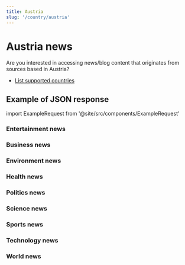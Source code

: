 ```yaml
---
title: Austria
slug: '/country/austria'
---
```


# Austria news

Are you interested in accessing news/blog content that originates from sources based in Austria?

- [List supported countries](/get-articles/countries)

## Example of JSON response

import ExampleRequest from '@site/src/components/ExampleRequest'

### Entertainment news
<ExampleRequest url="https://api.apitube.io/v1/news/articles-demo?limit=2&category=news/Arts_and_Entertainment&country=at"></ExampleRequest>

### Business news
<ExampleRequest url="https://api.apitube.io/v1/news/articles-demo?limit=2&category=news/Business&country=at"></ExampleRequest>

### Environment news
<ExampleRequest url="https://api.apitube.io/v1/news/articles-demo?limit=2&category=news/Environment&country=at"></ExampleRequest>

### Health news
<ExampleRequest url="https://api.apitube.io/v1/news/articles-demo?limit=2&category=news/Health&country=at"></ExampleRequest>

### Politics news
<ExampleRequest url="https://api.apitube.io/v1/news/articles-demo?limit=2&category=news/Politics&country=at"></ExampleRequest>

### Science news
<ExampleRequest url="https://api.apitube.io/v1/news/articles-demo?limit=2&category=news/Science&country=at"></ExampleRequest>

### Sports news
<ExampleRequest url="https://api.apitube.io/v1/news/articles-demo?limit=2&category=news/Sports&country=at"></ExampleRequest>

### Technology news
<ExampleRequest url="https://api.apitube.io/v1/news/articles-demo?limit=2&category=news/Technology&country=at"></ExampleRequest>

### World news
<ExampleRequest url="https://api.apitube.io/v1/news/articles-demo?limit=2&category=news/World&country=at"></ExampleRequest>

